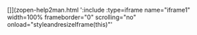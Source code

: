 <!-- Generated by /cicd/docupdate.sh -->
[]](zopen-help2man.html ':include :type=iframe name="iframe1" width=100% frameborder="0" scrolling="no" onload="styleandresizeIframe(this)"'
